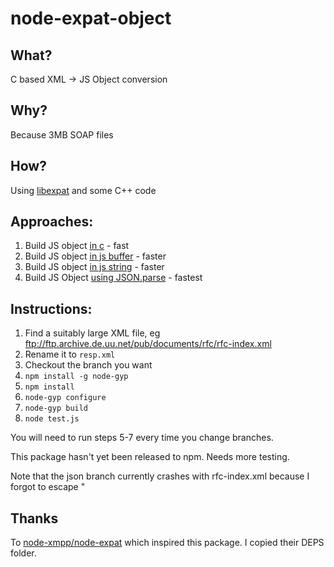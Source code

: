 # node-expat-object

## What?

C based XML -> JS Object conversion

## Why?

Because 3MB SOAP files

## How?

Using [libexpat](http://expat.sourceforge.net/) and some C++ code

## Approaches:
1. Build JS object [in c](https://github.com/dxg/node-expat-json/tree/build-in-c) - fast
2. Build JS object [in js buffer](https://github.com/dxg/node-expat-json/tree/build-in-js-buffer) - faster
3. Build JS object [in js string](https://github.com/dxg/node-expat-json/tree/build-in-js-string) - faster
4. Build JS Object [using JSON.parse](https://github.com/dxg/node-expat-json/tree/build-json) - fastest

## Instructions:
1. Find a suitably large XML file, eg ftp://ftp.archive.de.uu.net/pub/documents/rfc/rfc-index.xml
2. Rename it to `resp.xml`
3. Checkout the branch you want
4. `npm install -g node-gyp`
5. `npm install`
6. `node-gyp configure`
7. `node-gyp build`
8. `node test.js`

You will need to run steps 5-7 every time you change branches.

This package hasn't yet been released to npm. Needs more testing.

Note that the json branch currently crashes with rfc-index.xml because I forgot to escape "

## Thanks

To [node-xmpp/node-expat](https://github.com/node-xmpp/node-expat) which inspired this package.
I copied their DEPS folder.
